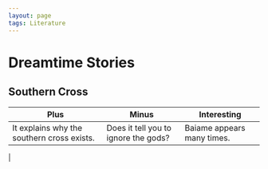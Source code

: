 ```yaml
---
layout: page
tags: Literature
---
```


# Dreamtime Stories

## Southern Cross

| Plus | Minus | Interesting |
| --- | --- | --- |
| It explains why the southern cross exists. | Does it tell you to ignore the gods? | Baiame appears many times. |
|